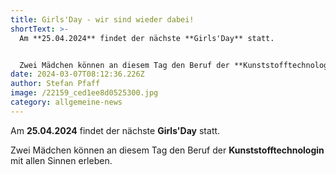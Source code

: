 ```yaml
---
title: Girls'Day - wir sind wieder dabei!
shortText: >-
  Am **25.04.2024** findet der nächste **Girls'Day** statt.


  Zwei Mädchen können an diesem Tag den Beruf der **Kunststofftechnologin** mit allen Sinnen erleben.
date: 2024-03-07T08:12:36.226Z
author: Stefan Pfaff
image: /22159_ced1ee8d0525300.jpg
category: allgemeine-news
---
```

Am **25.04.2024** findet der nächste **Girls'Day** statt.

Zwei Mädchen können an diesem Tag den Beruf der **Kunststofftechnologin** mit allen Sinnen erleben.

